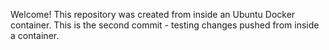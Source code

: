 Welcome! This repository was created from inside an Ubuntu Docker container.
This is the second commit - testing changes pushed from inside a container.
